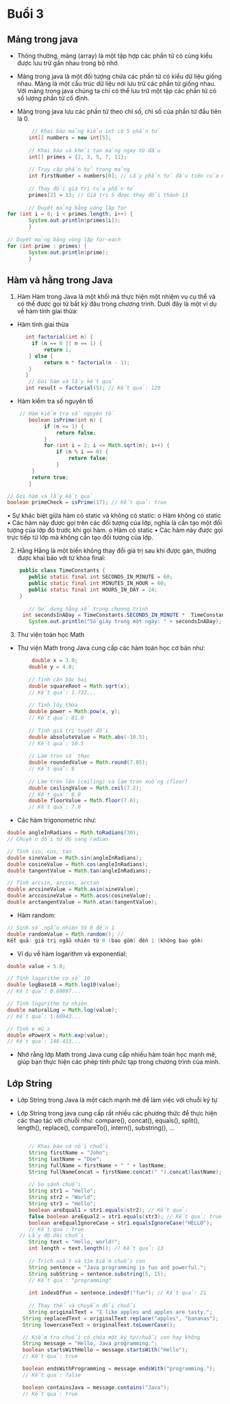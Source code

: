 ﻿# Buổi 3

## Mảng trong java

- Thông thường, mảng (array) là một tập hợp các phần tử có cùng kiểu được lưu trữ gần nhau trong bộ nhớ.

- Mảng trong java là một đối tượng chứa các phần tử có kiểu dữ liệu giống nhau. Mảng là một cấu trúc dữ liệu nơi lưu trữ các phần tử giống nhau. Với mảng trong java chúng ta chỉ có thể lưu trữ một tập các phần tử có số lượng phần tử cố định. 

- Mảng trong java lưu các phần tử theo chỉ số, chỉ số của phần tử đầu tiên là 0.

```java
    	// Khai báo mảng kiểu int có 5 phần tử 
       int[] numbers = new int[5]; 
       
       // Khai báo và khởi tạo mảng ngay từ đầu 
       int[] primes = {2, 3, 5, 7, 11}; 
       
       // Truy cập phần tử trong mảng 
       int firstNumber = numbers[0]; // Lấy phần tử đầu tiên của mảng numbers 
       
       // Thay đổi giá trị của phần tử 
       primes[2] = 13; // Giá trị 5 được thay đổi thành 13 
       
       // Duyệt mảng bằng vòng lặp for 
for (int i = 0; i < primes.length; i++) { 
       System.out.println(primes[i]); 
       } 
       
// Duyệt mảng bằng vòng lặp for-each 
for (int prime : primes) { 
       System.out.println(prime); 
       }
```

## Hàm và hằng trong Java

1. Hàm
Hàm trong Java là một khối mã thực hiện một nhiệm vụ cụ thể và có thể được gọi từ bất kỳ đâu trong chương trình. Dưới đây là một ví dụ về hàm tính giai thừa:

- Hàm tính giai thừa

```java
      int factorial(int n) { 
      	if (n == 0 || n == 1) { 
      		return 1; 
       } else { 
     		return n * factorial(n - 1); 
       } 
      } 
       // Gọi hàm và lấy kết quả 
      int result = factorial(5); // Kết quả: 120
```

- Hàm kiểm tra số nguyên tố

``` java
	// Hàm kiểm tra số nguyên tố
       boolean isPrime(int n) {
    		if (n <= 1) {
        		return false;
    		}
    		for (int i = 2; i <= Math.sqrt(n); i++) {
        		if (n % i == 0) {
            		return false;
        		}
   		}
   		return true;
       }

// Gọi hàm và lấy kết quả
boolean primeCheck = isPrime(17); // Kết quả: true
```

• Sự khác biệt giữa hàm có static và không có static:
o Hàm không có static
• Các hàm này được gọi trên các đối tượng của lớp, nghĩa là cần tạo một đối tượng của lớp đó trước khi gọi hàm.
o Hàm có static
• Các hàm này được gọi trực tiếp từ lớp mà không cần tạo đối tượng của lớp.

2. Hằng
Hằng là một biến không thay đổi giá trị sau khi được gán, thường được khai báo với từ khóa final:

```java
    public class TimeConstants { 
       public static final int SECONDS_IN_MINUTE = 60; 
       public static final int MINUTES_IN_HOUR = 60; 
       public static final int HOURS_IN_DAY = 24; 
    } 
       
       // Sử dụng hằng số trong chương trình 
	 int secondsInADay = TimeConstants.SECONDS_IN_MINUTE * 	TimeConstants.MINUTES_IN_HOUR * TimeConstants.HOURS_IN_DAY; 
       System.out.println("Số giây trong một ngày: " + secondsInADay);
```

3. Thư viện toán học Math

- Thư viện Math trong Java cung cấp các hàm toán học cơ bản như:


```java
    	double x = 3.0; 
       double y = 4.0; 
       
       // Tính căn bậc hai 
       double squareRoot = Math.sqrt(x); 
       // Kết quả: 1.732... 
       
       // Tính lũy thừa 
       double power = Math.pow(x, y); 
       // Kết quả: 81.0 
       
       // Tính giá trị tuyệt đối 
       double absoluteValue = Math.abs(-10.5); 
       // Kết quả: 10.5 
       
       // Làm tròn số thực 
       double roundedValue = Math.round(7.85); 
       // Kết quả: 8 
       
       // Làm tròn lên (ceiling) và làm tròn xuống (floor) 
       double ceilingValue = Math.ceil(7.2); 
       // Kết quả: 8.0 
       double floorValue = Math.floor(7.8); 
       // Kết quả: 7.0 
```

- Các hàm trigonometric như:

``` java
double angleInRadians = Math.toRadians(30); 
// Chuyển đổi từ độ sang radian 

// Tính sin, cos, tan 
double sineValue = Math.sin(angleInRadians); 
double cosineValue = Math.cos(angleInRadians); 
double tangentValue = Math.tan(angleInRadians); 

// Tính arcsin, arccos, arctan 
double arcsineValue = Math.asin(sineValue); 
double arccosineValue = Math.acos(cosineValue); 
double arctangentValue = Math.atan(tangentValue); 
```

- Hàm random:

``` java
// Sinh số ngẫu nhiên từ 0 đến 1 
double randomValue = Math.random(); // 
Kết quả: giá trị ngẫu nhiên từ 0 (bao gồm) đến 1 (không bao gồm) 
```

- Ví dụ về hàm logarithm và exponential:

``` java
double value = 5.0; 

// Tính logarithm cơ số 10 
double logBase10 = Math.log10(value); 
// Kết quả: 0.69897... 

// Tính logarithm tự nhiên 
double naturalLog = Math.log(value); 
// Kết quả: 1.60943... 

// Tính e mũ x 
double ePowerX = Math.exp(value); 
// Kết quả: 148.413...
``` 

- Nhớ rằng lớp Math trong Java cung cấp nhiều hàm toán học mạnh mẽ, giúp bạn thực hiện các phép tính phức tạp trong chương trình của mình.

## Lớp String

- Lớp String trong Java là một cách mạnh mẽ để làm việc với chuỗi ký tự

- Lớp String trong java cung cấp rất nhiều các phương thức để thực hiện các thao tác với chuỗi như: compare(), concat(), equals(), split(), length(), replace(), compareTo(), intern(), substring(), ...


``` java

       // Khai báo và nối chuỗi 
       String firstName = "John"; 
       String lastName = "Doe"; 
       String fullName = firstName + " " + lastName; 
       String fullNameConcat = firstName.concat(" ").concat(lastName); 
       
       // So sánh chuỗi 
       String str1 = "Hello"; 
       String str2 = "World"; 
       String str3 = "Hello"; 
       boolean areEqual1 = str1.equals(str2); // Kết quả: 
       false boolean areEqual2 = str1.equals(str3); // Kết quả: true 
       boolean areEqualIgnoreCase = str1.equalsIgnoreCase("HELLO");
       // Kết quả: true
	// Lấy độ dài chuỗi 
       String text = "Hello, world!"; 
       int length = text.length(); // Kết quả: 13
       
       // Trích xuất và tìm kiếm chuỗi con 
       String sentence = "Java programming is fun and powerful."; 
       String subString = sentence.substring(5, 15); 
       // Kết quả: "programming" 
       
       int indexOfFun = sentence.indexOf("fun"); // Kết quả: 21 
       
       // Thay thế và chuyển đổi chuỗi 
       String originalText = "I like apples and apples are tasty."; 
	 String replacedText = originalText.replace("apples", "bananas"); 	 String uppercaseText = originalText.toUpperCase(); 
	 String lowercaseText = originalText.toLowerCase();

	 // Kiểm tra chuỗi có chứa một ký tự/chuỗi con hay không 
	 String message = "Hello, Java programming."; 
	 boolean startsWithHello = message.startsWith("Hello"); 
	 // Kết quả: true 

	 boolean endsWithProgramming = message.endsWith("programming."); 
	 // Kết quả: false 

	 boolean containsJava = message.contains("Java"); 
	 // Kết quả: true

```


